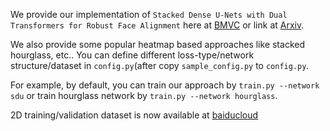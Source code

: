 We provide our implementation of ``Stacked Dense U-Nets with Dual Transformers for Robust Face Alignment`` here at [BMVC](http://bmvc2018.org/contents/papers/0051.pdf) or link at [Arxiv](https://arxiv.org/abs/1812.01936).

We also provide some popular heatmap based approaches like stacked hourglass, etc..  You can define different loss-type/network structure/dataset in ``config.py``(after copy ``sample_config.py`` to ``config.py``.

For example, by default, you can train our approach by ``train.py --network sdu`` or train hourglass network by ``train.py --network hourglass``.

2D training/validation dataset is now available at [baiducloud](https://pan.baidu.com/s/1kdquiIGTlK7l26SPWO_cmw)

